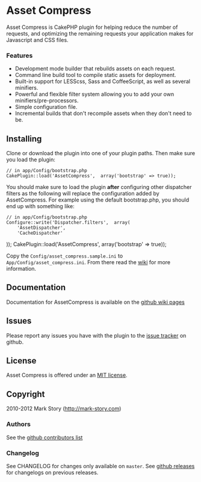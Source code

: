 # Asset Compress

Asset Compress is CakePHP plugin for helping reduce the number of requests,  and optimizing the remaining requests your application makes for Javascript and CSS files.

### Features

* Development mode builder that rebuilds assets on each request.
* Command line build tool to compile static assets for deployment.
* Built-in support for LESScss,  Sass and CoffeeScript,  as well as several
    minifiers.
* Powerful and flexible filter system allowing you to add your own
    minifiers/pre-processors.
* Simple configuration file.
* Incremental builds that don't recompile assets when they don't need to
    be.

## Installing

Clone or download the plugin into one of your plugin paths. Then make
sure you load the plugin:

    // in app/Config/bootstrap.php
    CakePlugin::load('AssetCompress',  array('bootstrap' => true));

You should make sure to load the plugin **after** configuring other
dispatcher filters as the following will replace the configuration
added by AssetCompress. For example using the default bootstrap.php,  you
should end up with something like:

    // in app/Config/bootstrap.php
    Configure::write('Dispatcher.filters',  array(
        'AssetDispatcher', 
        'CacheDispatcher'
   ));
    CakePlugin::load('AssetCompress',  array('bootstrap' => true));

Copy the `Config/asset_compress.sample.ini` to `App/Config/asset_compress.ini`. From there
read the [wiki](http://github.com/markstory/asset_compress/wiki) for more information.

## Documentation

Documentation for AssetCompress is available on the [github wiki pages](http://github.com/markstory/asset_compress/wiki)

## Issues

Please report any issues you have with the plugin to the [issue tracker](http://github.com/markstory/asset_compress/issues) on github.

## License

Asset Compress is offered under an [MIT license](http://www.opensource.org/licenses/mit-license.php).

## Copyright

2010-2012 Mark Story (http://mark-story.com)

### Authors

See the [github contributors list](https://github.com/markstory/asset_compress/graphs/contributors)

### Changelog

See CHANGELOG for changes only available on `master`. See
[github releases](https://github.com/markstory/asset_compress/releases) for changelogs on previous releases.
